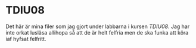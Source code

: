# TDIU08

Det här är mina filer som jag gjort under labbarna i kursen *TDIU08*.  Jag har inte orkat lusläsa allihopa så att de är helt felfria men de ska funka att köra iaf hyfsat felfritt. 

